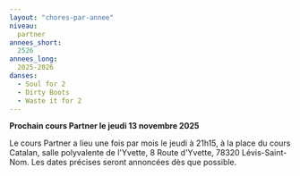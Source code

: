 ```yaml
---
layout: "chores-par-annee"
niveau:
  partner
annees_short:
  2526
annees_long:
  2025-2026
danses:
  - Soul for 2
  - Dirty Boots
  - Waste it for 2
---
```


**Prochain cours Partner le jeudi 13 novembre 2025**

Le cours Partner a lieu une fois par mois le jeudi à 21h15, à la
place du cours Catalan, salle polyvalente de l'Yvette, 8 Route
d'Yvette, 78320 Lévis-Saint-Nom. Les dates précises seront annoncées
dès que possible.
